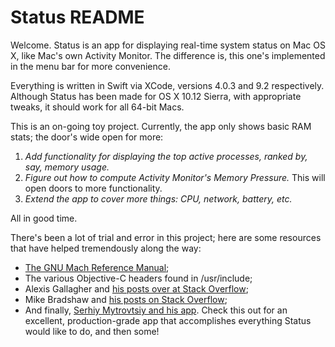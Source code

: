 # Status README

Welcome.  Status is an app for displaying real-time system status on Mac OS X, like Mac's own Activity Monitor.  The difference is, this one's implemented in the menu bar for more convenience.

Everything is written in Swift via XCode, versions 4.0.3 and 9.2 respectively.  Although Status has been made for OS X 10.12 Sierra, with appropriate tweaks, it should work for all 64-bit Macs.

This is an on-going toy project.  Currently, the app only shows basic RAM stats; the door's wide open for more:
  1) *Add functionality for displaying the top active processes, ranked by, say, memory usage.*
  2) *Figure out how to compute Activity Monitor's Memory Pressure.*  This will open doors to more functionality.
  3) *Extend the app to cover more things: CPU, network, battery, etc.*
  
All in good time.

There's been a lot of trial and error in this project; here are some resources that have helped tremendously along the way:
  - [The GNU Mach Reference Manual](https://www.gnu.org/software/hurd/gnumach-doc/index.html);
  - The various Objective-C headers found in /usr/include;
  - Alexis Gallagher and [his posts over at Stack Overflow](https://stackoverflow.com/users/577888/algal);
  - Mike Bradshaw and [his posts on Stack Overflow](https://stackoverflow.com/users/475228/bmike);
  - And finally, [Serhiy Mytrovtsiy and his app](https://github.com/exelban/stats).  Check this out for an excellent, production-grade app that accomplishes everything Status would like to do, and then some!
